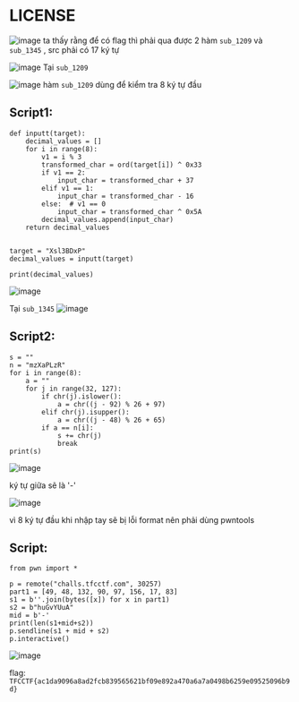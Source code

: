# LICENSE
![image](https://hackmd.io/_uploads/H1kM1ToK0.png)
ta thấy rằng để có flag thì phải qua được 2 hàm `sub_1209` và `sub_1345` , src phải có 17 ký tự

![image](https://hackmd.io/_uploads/BJCOyaoFR.png)
Tại `sub_1209`

![image](https://hackmd.io/_uploads/Hk3KyasYC.png)
hàm `sub_1209` dùng để kiểm tra 8 ký tự đầu
## Script1:
```python=
def inputt(target):
    decimal_values = []
    for i in range(8):
        v1 = i % 3
        transformed_char = ord(target[i]) ^ 0x33
        if v1 == 2:
            input_char = transformed_char + 37
        elif v1 == 1:
            input_char = transformed_char - 16
        else:  # v1 == 0
            input_char = transformed_char ^ 0x5A
        decimal_values.append(input_char)
    return decimal_values


target = "Xsl3BDxP"
decimal_values = inputt(target)

print(decimal_values)

```
![image](https://hackmd.io/_uploads/HkeFw-aoYR.png)

Tại `sub_1345`
![image](https://hackmd.io/_uploads/ByaXWpsKA.png)
## Script2:
```python=
s = ""
n = "mzXaPLzR"
for i in range(8):
    a = ""
    for j in range(32, 127):
        if chr(j).islower():
            a = chr((j - 92) % 26 + 97)
        elif chr(j).isupper():
            a = chr((j - 48) % 26 + 65)
        if a == n[i]:
            s += chr(j)
            break
print(s)
```
![image](https://hackmd.io/_uploads/rk7s-TjFC.png)

ký tự giữa sẽ là '-'

![image](https://hackmd.io/_uploads/SyZAZaoKR.png)

vì 8 ký tự đầu khi nhập tay sẽ bị lỗi format nên phải dùng pwntools
## Script:
```python=
from pwn import *

p = remote("challs.tfcctf.com", 30257)
part1 = [49, 48, 132, 90, 97, 156, 17, 83]
s1 = b''.join(bytes([x]) for x in part1)
s2 = b"huGvYUuA"
mid = b'-'
print(len(s1+mid+s2))
p.sendline(s1 + mid + s2)
p.interactive() 
```
![image](https://hackmd.io/_uploads/S10LGpiFR.png)

flag: `TFCCTF{ac1da9096a8ad2fcb839565621bf09e892a470a6a7a0498b6259e09525096b9d}`

